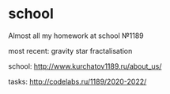 # school

Almost all my homework at school №1189

most reсent: gravity star fractalisation


school: http://www.kurchatov1189.ru/about_us/

tasks:	http://codelabs.ru/1189/2020-2022/
